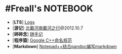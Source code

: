 ﻿<title>Freall's NOTEBOOK</title>
<link href='markdown.css' rel='stylesheet'>

# #Freall's NOTEBOOK

* \[**LTS**\] [Logs](logs.html "log url")
* \[**游记**\] [北戴河南戴河之行](beidaihe-travel.html "北戴河南戴河之行")@2012.10.7
* \[**碎碎念**] [随手记](hand-notes.html "随手记")
* \[**程序猿**] [Google C++命名规范](google-cpp-name-guide.html "Google C++命名规范")
* \[**Markdown**] [Notepad++结合pandoc编写markdown](Notepad++结合pandoc编写markdown.html )

<br />
<br />    
<!-- UY BEGIN -->
<div id="uyan_frame"></div>
<script type="text/javascript" id="UYScript" src="http://v1.uyan.cc/js/iframe.js?UYUserId=1698680" async=""></script>
<!-- UY END -->


